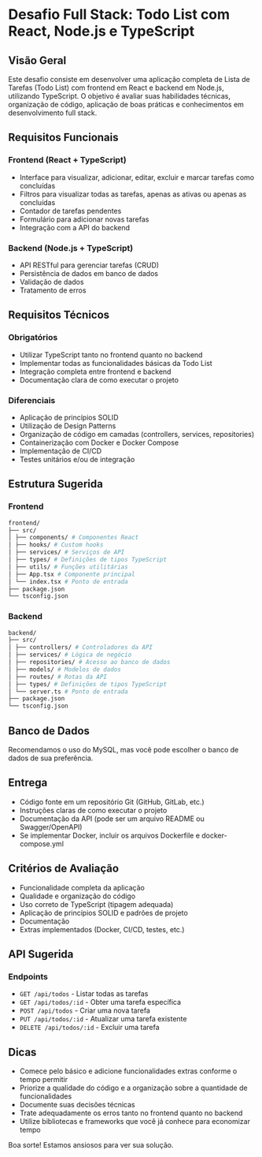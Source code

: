 # Desafio Full Stack: Todo List com React, Node.js e TypeScript

## Visão Geral

Este desafio consiste em desenvolver uma aplicação completa de Lista de Tarefas (Todo List) com frontend em React e backend em Node.js, utilizando TypeScript. O objetivo é avaliar suas habilidades técnicas, organização de código, aplicação de boas práticas e conhecimentos em desenvolvimento full stack.


## Requisitos Funcionais

### Frontend (React + TypeScript)
- Interface para visualizar, adicionar, editar, excluir e marcar tarefas como concluídas
- Filtros para visualizar todas as tarefas, apenas as ativas ou apenas as concluídas
- Contador de tarefas pendentes
- Formulário para adicionar novas tarefas
- Integração com a API do backend

### Backend (Node.js + TypeScript)
- API RESTful para gerenciar tarefas (CRUD)
- Persistência de dados em banco de dados
- Validação de dados
- Tratamento de erros

## Requisitos Técnicos

### Obrigatórios
- Utilizar TypeScript tanto no frontend quanto no backend
- Implementar todas as funcionalidades básicas da Todo List
- Integração completa entre frontend e backend
- Documentação clara de como executar o projeto

### Diferenciais
- Aplicação de princípios SOLID
- Utilização de Design Patterns
- Organização de código em camadas (controllers, services, repositories)
- Containerização com Docker e Docker Compose
- Implementação de CI/CD
- Testes unitários e/ou de integração

## Estrutura Sugerida

### Frontend

```bash
frontend/
├── src/
│ ├── components/ # Componentes React
│ ├── hooks/ # Custom hooks
│ ├── services/ # Serviços de API
│ ├── types/ # Definições de tipos TypeScript
│ ├── utils/ # Funções utilitárias
│ ├── App.tsx # Componente principal
│ └── index.tsx # Ponto de entrada
├── package.json
└── tsconfig.json
```

### Backend

```bash
backend/
├── src/
│ ├── controllers/ # Controladores da API
│ ├── services/ # Lógica de negócio
│ ├── repositories/ # Acesso ao banco de dados
│ ├── models/ # Modelos de dados
│ ├── routes/ # Rotas da API
│ ├── types/ # Definições de tipos TypeScript
│ └── server.ts # Ponto de entrada
├── package.json
└── tsconfig.json
```

## Banco de Dados

Recomendamos o uso do MySQL, mas você pode escolher o banco de dados de sua preferência. 

## Entrega

- Código fonte em um repositório Git (GitHub, GitLab, etc.)
- Instruções claras de como executar o projeto
- Documentação da API (pode ser um arquivo README ou Swagger/OpenAPI)
- Se implementar Docker, incluir os arquivos Dockerfile e docker-compose.yml

## Critérios de Avaliação

- Funcionalidade completa da aplicação
- Qualidade e organização do código
- Uso correto de TypeScript (tipagem adequada)
- Aplicação de princípios SOLID e padrões de projeto
- Documentação
- Extras implementados (Docker, CI/CD, testes, etc.)

## API Sugerida

### Endpoints

- `GET /api/todos` - Listar todas as tarefas
- `GET /api/todos/:id` - Obter uma tarefa específica
- `POST /api/todos` - Criar uma nova tarefa
- `PUT /api/todos/:id` - Atualizar uma tarefa existente
- `DELETE /api/todos/:id` - Excluir uma tarefa

## Dicas

- Comece pelo básico e adicione funcionalidades extras conforme o tempo permitir
- Priorize a qualidade do código e a organização sobre a quantidade de funcionalidades
- Documente suas decisões técnicas
- Trate adequadamente os erros tanto no frontend quanto no backend
- Utilize bibliotecas e frameworks que você já conhece para economizar tempo

Boa sorte! Estamos ansiosos para ver sua solução.